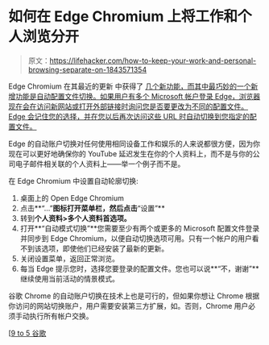 # 如何在 Edge Chromium 上将工作和个人浏览分开

> 原文：<https://lifehacker.com/how-to-keep-your-work-and-personal-browsing-separate-on-1843571354>

Edge Chromium 在其最近的更新 中获得了 [几个新功能，而其中最巧妙的一个新增功能是自动配置文件切换。如果用户有多个 Microsoft 帐户登录 Edge，浏览器现在会在访问新网站或打开外部链接时询问您是否要更改为不同的配置文件。Edge 会记住您的选择，并在您以后再次访问这些 URL 时自动切换到您指定的配置文件。](https://blogs.windows.com/msedgedev/2020/05/19/microsoft-edge-news-developers-build-2020/) 



Edge 的自动账户切换对任何使用相同设备工作和娱乐的人来说都很方便，因为你现在可以更好地确保你的 YouTube 延迟发生在你的个人资料上，而不是与你的公司电子邮件相关联的个人资料上——举一个例子而不是。

在 Edge Chromium 中设置自动轮廓切换:

1.  桌面上的 Open Edge Chromium
2.  点击**“…”**图标打开菜单栏，然后点击**“设置”**
3.  转到**个人资料>多个人资料首选项。**
4.  打开**“自动模式切换”**您需要至少有两个或更多的 Microsoft 配置文件登录并同步到 Edge Chromium，以便自动切换选项可用。只有一个帐户的用户看不到该选项，即使他们已经安装了最新的更新。
5.  关闭设置菜单，返回正常浏览。
6.  每当 Edge 提示您时，选择您要登录的配置文件。您也可以说**“不，谢谢”**继续使用当前活动的情景模式。

谷歌 Chrome 的自动账户切换在技术上也是可行的，但如果你想让 Chrome 根据你访问的网站切换账户，用户需要安装第三方扩展，如。否则，Chrome 用户必须手动执行所有帐户交换。

[[9 to 5 谷歌](https://9to5google.com/2020/05/19/microsoft-edge-extension-sync-build-2020-update/)